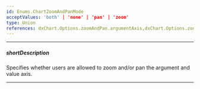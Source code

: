 ```yaml
---
id: Enums.ChartZoomAndPanMode
acceptValues: 'both' | 'none' | 'pan' | 'zoom'
type: Union
references: dxChart.Options.zoomAndPan.argumentAxis,dxChart.Options.zoomAndPan.valueAxis
---
```

---
##### shortDescription
Specifies whether users are allowed to zoom and/or pan the argument and value axis.

---
